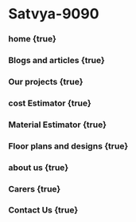 # Satvya-9090

### home {true}
### Blogs and articles {true}

### Our projects {true}
### cost Estimator {true}

### Material Estimator {true}
### Floor plans and designs  {true}
### about us {true}
### Carers {true}
### Contact Us {true}
